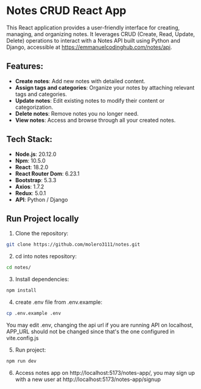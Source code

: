 # Notes CRUD React App

This React application provides a user-friendly interface for creating, managing, and organizing notes. It leverages CRUD (Create, Read, Update, Delete) operations to interact with a Notes API built using Python and Django, accessible at https://emmanuelcodinghub.com/notes/api.

## Features:

- **Create notes**: Add new notes with detailed content.
- **Assign tags and categories**: Organize your notes by attaching relevant tags and categories.
- **Update notes**: Edit existing notes to modify their content or categorization.
- **Delete notes**: Remove notes you no longer need.
- **View notes**: Access and browse through all your created notes.

## Tech Stack:

- **Node.js**: 20.12.0
- **Npm**: 10.5.0
- **React**: 18.2.0
- **React Router Dom**: 6.23.1
- **Bootstrap**: 5.3.3
- **Axios**: 1.7.2
- **Redux**: 5.0.1
- **API**: Python / Django


## Run Project locally

1. Clone the repository:

```bash
git clone https://github.com/molero3111/notes.git
```

2. cd into notes repository:

```bash
cd notes/
```

3. Install dependencies:

```bash
npm install
```

4. create .env file from .env.example:
```bash
cp .env.example .env
```
You may edit .env, changing the api url if you are running API on localhost, APP_URL should not be changed since that's the one configured in vite.config.js


5. Run project:
```bash
npm run dev
```
6. Access notes app on http://localhost:5173/notes-app/, 
you may sign up with a new user at http://localhost:5173/notes-app/signup